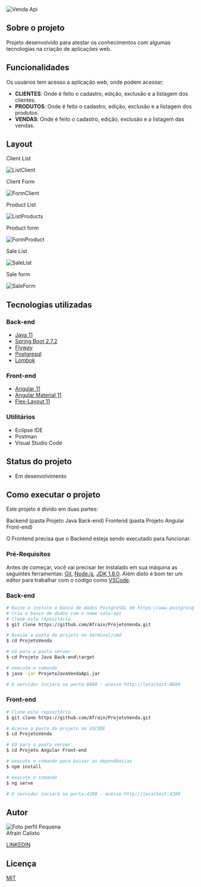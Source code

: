 
![Venda Api](https://user-images.githubusercontent.com/9250787/186289306-72ce9c50-bbeb-4084-842d-da90514f91fa.png)

## Sobre o projeto
Projeto desenvolvido para atestar os conhecimentos com algumas tecnologias na criação de aplicações web.

## Funcionalidades

Os usuários tem acesso a aplicação web, onde podem acessar:
* <b>CLIENTES</b>: Onde é feito o cadastro, edição, exclusão e a listagem dos clientes.
* <b>PRODUTOS</b>: Onde é feito o cadastro, edição, exclusão e a listagem dos produtos.
* <b>VENDAS</b>: Onde é feito o cadastro, edição, exclusão e a listagem das vendas.  

## Layout

Client List

![ListClient](https://user-images.githubusercontent.com/9250787/186418793-174d9a40-0feb-4052-a86b-197e1cb9e45c.PNG)

Client Form

![FormClient](https://user-images.githubusercontent.com/9250787/186419490-c51b6ff8-7a45-4288-9b6c-4155ffacfde7.PNG)

Product List

![ListProducts](https://user-images.githubusercontent.com/9250787/186419946-19cdcf67-06eb-46fe-b01e-b937021b00e2.PNG)

Product form

![FormProduct](https://user-images.githubusercontent.com/9250787/186420155-9a3a6a4e-e075-4793-af3d-10be9bf882dc.PNG)

Sale List

![SaleList](https://user-images.githubusercontent.com/9250787/186425361-fa8abc7a-e14d-49a5-84df-9ea2cdcaa79f.PNG)

Sale form

![SaleForm](https://user-images.githubusercontent.com/9250787/186425396-8d3b892e-9500-47fd-916b-eb142fd5e3d1.PNG)

## Tecnologias utilizadas

### Back-end
* [Java 11](https://www.java.com/pt-BR/)
* [Spring Boot 2.7.2](https://spring.io/projects/spring-boot/)
* [Flyway](https://flywaydb.org/)
* [Postgresql](https://www.postgresql.org/)
* [Lombok](https://projectlombok.org/)

### Front-end
* [Angular 11](https://angular.io/)
* [Angular Material 11](https://material.angular.io/)
* [Flex-Layout 11](https://tburleson-layouts-demos.firebaseapp.com/#/docs/)

### Utilitários

* Eclipse IDE
* Postman
* Visual Studio Code

## Status do projeto
* Em desenvolvimento

## Como executar o projeto

Este projeto é divido em duas partes:

Backend (pasta Projeto Java Back-end)
Frontend (pasta Projeto Angular Front-end)

O Frontend precisa que o Backend esteja sendo executado para funcionar.

### Pré-Requisitos

Antes de começar, você vai precisar ter instalado em sua máquina as seguintes ferramentas: [Git](https://git-scm.com/downloads), [Node.js](https://nodejs.org/en/download/), [JDK 1.8.0](https://www.oracle.com/java/technologies/downloads/). Além disto é bom ter um editor para trabalhar com o código como [VSCode](https://code.visualstudio.com/download).

### Back-end
```bash
# Baixe e instale o banco de dados PostgreSQL em https://www.postgresql.org/download/
# Cria o banco de dados com o nome sale-api
# Clone este repositório
$ git clone https://github.com/Afrain/ProjetoVenda.git

# Acesse a pasta do projeto no terminal/cmd
$ cd ProjetoVenda

# Vá para a pasta server
$ cd Projeto Java Back-end\target

# execute o comando
$ java -jar ProjetoJavaVendaApi.jar

# O servidor inciará na porta:8080 - acesse http://localhost:8080
```

### Front-end
```bash
# Clone este repositório
$ git clone https://github.com/Afrain/ProjetoVenda.git

# Acesse a pasta do projeto no VSCODE
$ cd ProjetoVenda

# Vá para a pasta server
$ cd Projeto Angular Front-end

# execute o comando para baixar as dependências
$ npm install

# execute o comando
$ ng serve

# O servidor inciará na porta:4200 - acesse http://localhost:4200
```

## Autor
![Foto perfil Pequena](https://user-images.githubusercontent.com/9250787/186436828-99f03d1d-8ac2-4903-bbf5-6ddc1a9b2243.png)<br>
Afrain Calixto

[LINKEDIN](https://www.linkedin.com/in/afrain-calixto-203487168/)

## Licença

[MIT](https://choosealicense.com/licenses/mit/)
